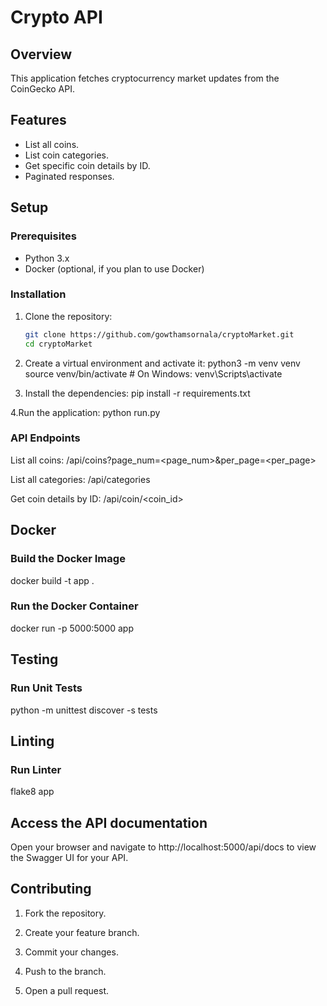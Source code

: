 # Crypto API

## Overview
This application fetches cryptocurrency market updates from the CoinGecko API.

## Features
- List all coins.
- List coin categories.
- Get specific coin details by ID.
- Paginated responses.

## Setup

### Prerequisites
- Python 3.x
- Docker (optional, if you plan to use Docker)

### Installation

1. Clone the repository:
   ```bash
   git clone https://github.com/gowthamsornala/cryptoMarket.git
   cd cryptoMarket

2. Create a virtual environment and activate it:
   python3 -m venv venv
   source venv/bin/activate  # On Windows: venv\Scripts\activate

3. Install the dependencies:
   pip install -r requirements.txt

4.Run the application:
   python run.py

### API Endpoints

List all coins:
   /api/coins?page_num=<page_num>&per_page=<per_page>

List all categories:
   /api/categories

Get coin details by ID:
   /api/coin/<coin_id>

## Docker
### Build the Docker Image
docker build -t app .

### Run the Docker Container
docker run -p 5000:5000 app

## Testing
### Run Unit Tests
python -m unittest discover -s tests

## Linting
### Run Linter
flake8 app

## Access the API documentation
Open your browser and navigate to http://localhost:5000/api/docs to view the Swagger UI for your API.



## Contributing

1. Fork the repository.

2. Create your feature branch.

3. Commit your changes.

4. Push to the branch.

5. Open a pull request.